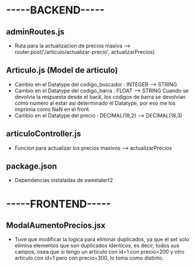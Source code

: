 # -----BACKEND-----

## adminRoutes.js
- Ruta para la actualizacion de precios masiva --> router.post('/articulo/actualizar-precio', actualizarPrecios)

## Articulo.js (Model de articulo)
- Cambio en el Datatype del codigo_buscador : INTEGER --> STRING 
- Cambio en el Datatype del codigo_barra : FLOAT --> STRING 
Cuando se devolvia la respuesta desde el back, los codigos de barra se devolvian como numero al estar asi determinado el Datatype, por eso me los imprimia como NaN en el front.
- Cambio en el Datatype del precio : DECIMAL(18,2) --> DECIMAL(18,3) 

## articuloController.js
- Funcion para actualizar los precios masivos --> actualizarPrecios


## package.json
- Dependencias instaladas de sweetalert2


# -----FRONTEND-----

## ModalAumentoPrecios.jsx
- Tuve que modificar la logica para eliminar duplicados, ya que el set solo elimina elementos que son duplicados identicos, es decir, todos sus campos, osea que si tengo un articulo con id=1 con precio=200 y otro articulo con id=1 pero con precio=300, lo toma como distinto.